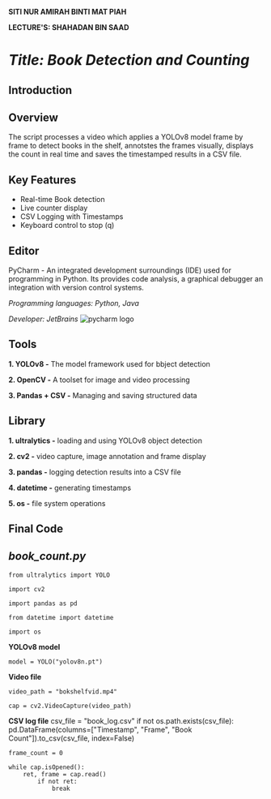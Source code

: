 **SITI NUR AMIRAH BINTI MAT PIAH**

**LECTURE'S: SHAHADAN BIN SAAD**



# *Title:  Book Detection and Counting*


## Introduction




## Overview
The script processes a video which applies a YOLOv8 model frame by frame to detect books in the shelf, annotstes the frames visually, displays the count in real time and saves the timestamped results in a CSV file.


## Key Features
- Real-time Book detection
- Live counter display
- CSV Logging with Timestamps
- Keyboard control to stop (q)

## Editor
PyCharm - An integrated development surroundings (IDE) used for programming in Python. Its provides code analysis, a graphical debugger an integration with version control systems.

*Programming languages: Python, Java*

*Developer: JetBrains*
![pycharm logo](https://github.com/user-attachments/assets/4ad4fc4a-84f3-4ee2-8c82-57934d85aab1)

## Tools
**1. YOLOv8 -** The model framework used for bbject detection

**2. OpenCV -** A toolset for image and video processing

**3. Pandas + CSV -** Managing and saving structured data


## Library
**1. ultralytics -** loading and using YOLOv8 object detection

**2. cv2 -** video capture, image annotation and frame display

**3. pandas -** logging detection results into a CSV file

**4. datetime -** generating timestamps

**5. os -** file system operations

## Final Code

## *book_count.py*

    from ultralytics import YOLO

    import cv2

    import pandas as pd

    from datetime import datetime

    import os

**YOLOv8 model**

    model = YOLO("yolov8n.pt")

**Video file**

    video_path = "bokshelfvid.mp4"

    cap = cv2.VideoCapture(video_path)

**CSV log file**
    csv_file = "book_log.csv"
        if not os.path.exists(csv_file):
            pd.DataFrame(columns=["Timestamp", "Frame", "Book Count"]).to_csv(csv_file, index=False)

    frame_count = 0

    while cap.isOpened():
        ret, frame = cap.read()
            if not ret:
                break



